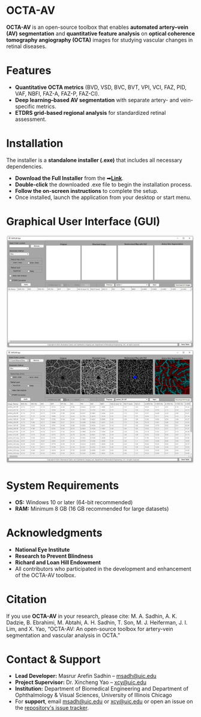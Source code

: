 # OCTA-AV
**OCTA-AV** is an open-source toolbox that enables **automated artery–vein (AV) segmentation** and **quantitative feature analysis** on **optical coherence tomography angiography (OCTA)** images for studying vascular changes in retinal diseases.

# Features
- **Quantitative OCTA metrics** (BVD, VSD, BVC, BVT, VPI, VCI, FAZ, PID, VAF, NBFI, FAZ-A, FAZ-P, FAZ-CI).
- **Deep learning–based AV segmentation** with separate artery- and vein-specific metrics.
- **ETDRS grid-based regional analysis** for standardized retinal assessment.

# Installation
The installer is a **standalone installer (.exe)** that includes all necessary dependencies.
- **Download the Full Installer** from the ➡**[Link](https://github.com/masrurarefinsadhin/OCTA-AV/releases/tag/v1.0.0)**.
- **Double-click** the downloaded .exe file to begin the installation process.
- **Follow the on-screen instructions** to complete the setup.
- Once installed, launch the application from your desktop or start menu.

# Graphical User Interface (GUI)
<img src="images/gui.JPG" alt="OCTA-AV GUI" width="500">
<img src="images/features.JPG" alt="OCTA-AV features" width="500">

# System Requirements
- **OS:** Windows 10 or later (64-bit recommended)
- **RAM:** Minimum 8 GB (16 GB recommended for large datasets)

# Acknowledgments
- **National Eye Institute**
- **Research to Prevent Blindness**
- **Richard and Loan Hill Endowment**
- All contributors who participated in the development and enhancement of the OCTA-AV toolbox.

# Citation
If you use **OCTA-AV** in your research, please cite:
M. A. Sadhin, A. K. Dadzie, B. Ebrahimi, M. Abtahi, A. H. Sadhin, T. Son, M. J. Heiferman, J. I. Lim, and X. Yao, “OCTA-AV: An open-source toolbox for artery-vein segmentation and vascular analysis in OCTA.”

# Contact & Support
- **Lead Developer:** Masrur Arefin Sadhin – [msadh@uic.edu](mailto:msadh@uic.edu)
- **Project Supervisor:** Dr. Xincheng Yao – [xcy@uic.edu](mailto:xcy@uic.edu)
- **Institution:** Department of Biomedical Engineering and Department of Ophthalmology & Visual Sciences, University of Illinois Chicago
- For **support**, email [msadh@uic.edu](mailto:msadh@uic.edu) or [xcy@uic.edu](mailto:xcy@uic.edu) or open an issue on the [repository's issue tracker](../../issues).

  
